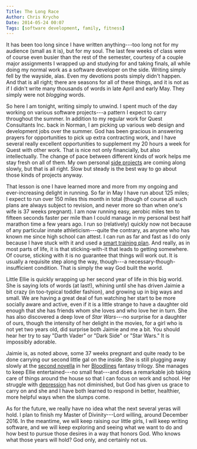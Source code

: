 ```yaml
---
Title: The Long Race
Author: Chris Krycho
Date: 2014-05-24 00:07
Tags: [software development, family, fitness]
---
```


It has been too long since I have written anything---too long not for my
audience (small as it is), but for my soul. The last few weeks of class were of
course even busier than the rest of the semester, courtesy of a couple major
assignments I wrapped up and studying for and taking finals, all while doing my
normal work as a software developer on the side. Writing simply fell by the
wayside, alas. Even my devotions posts simply didn't happen. And that is all
right; there are seasons for all of these things, and it is not as if I didn't
write many thousands of words in late April and early May. They simply were not
*blogging* words.

So here I am tonight, writing simply to unwind. I spent much of the day working
on various software projects---a pattern I expect to carry throughout the
summer. In addition to my regular work for Quest Consultants Inc. back in
Norman, I am picking up various web design and development jobs over the
summer. God has been gracious in answering prayers for opportunities to pick up
extra contracting work, and I have several really excellent opportunities to
supplement my 20 hours a week for Quest with other work. That is nice not only
financially, but also intellectually. The change of pace between different
kinds of work helps me stay fresh on all of them. My own personal [side
projects][io] are coming along slowly, but that is all right. Slow but steady
is the best way to go about those kinds of projects anyway.

[io]: http://v4.chriskrycho.com/2014/a-little-crazy.html

That lesson is one I have learned more and more from my ongoing and
ever-increasing delight in running. So far in May I have run about 125 miles; I
expect to run over 150 miles this month in total (though of course all such
plans are always subject to revision, and never more so than when one's wife is
37 weeks pregnant). I am now running easy, aerobic miles ten to fifteen seconds
faster per mile than I could manage in my personal best half marathon time a
few years ago. I run so (relatively) quickly now not because of any particular
innate athleticism---quite the contrary, as anyone who has known me since high
school can attest. I can run as far and fast as I do only because I have stuck
with it and used a [smart training plan][markallen]. And really, as in most
parts of life, it is that sticking-with-it that leads to getting somewhere. Of
course, sticking with it is no guarantee that things will work out. It is
usually a requisite step along the way, though---a
necessary-though-insufficient condition. That is simply the way God built the
world.

[markallen]: http://markallenonline.com/maoArticles.aspx?AID=2 "Working Your Heart"

Little Ellie is quickly wrapping up her second year of life in this big world.
She is saying lots of words (at last!), whining until she has driven Jaimie a
bit crazy (in too-typical toddler fashion), and growing up in big ways and
small. We are having a great deal of fun watching her start to be more socially
aware and active, even if it is a little strange to have a daughter old enough
that she has friends whom she loves and who love her in turn. She has also
discovered a deep love of _Star Wars_---no surprise for a daughter of ours,
though the intensity of her delight in the movies, for a girl who is not yet
two years old, did surprise both Jaimie and me a bit. You should hear her try
to say "Darth Vader" or "Dark Side" or "Star Wars." It is impossibly adorable.

Jaimie is, as noted above, some 37 weeks pregnant and quite ready to be done
carrying our second little gal on the inside. She is still plugging away slowly
at the [second novella][shaking] in her [Bloodlines][ebook] fantasy trilogy.
She manages to keep Ellie entertained---no small feat---and does a remarkable
job taking care of things around the house so that I can focus on work and
school. Her struggle with [depression][ardentfidelity] has not diminished, but
God has given us grace to carry on and she and I have both learned to respond
in better, healthier, more helpful ways when the slumps come.

As for the future, we really have no idea what the next several yeras will
hold. I plan to finish my Master of Divinity---Lord willing, around December
2016. In the meantime, we will keep raising our little girls, I will keep
writing software, and we will keep exploring and seeing what we want to do and
how best to pursue those desires in a way that honors God. Who knows what those
years will hold? God only, and certainly not us.

[shaking]: http://jaimiekrycho.com/shaking-epheria-pt-1/ "Bloodlines: The Shaking of Epheria, Part I"

[ebook]: http://www.amazon.com/Bloodlines-Epheria-The-Trilogy-ebook/dp/B00HY478QO/ "Get Bloodlines of Epheria on Kindle!"

[ardentfidelity]: http://2012-2013.chriskrycho.com/theology/marriage-depression/ "Marriage and Depression"
